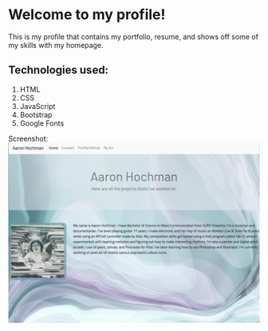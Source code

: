 # Welcome to my profile!

This is my profile that contains my portfolio, resume, and shows off some of my skills with my homepage.

## Technologies used:
1. HTML
2. CSS
3. JavaScript
4. Bootstrap
5. Google Fonts

Screenshot:
![Home Page](/assets/images/screenshot.png)
